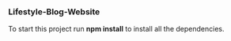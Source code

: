 ### Lifestyle-Blog-Website

<p>To start this project run <strong>npm install</strong> to install all the dependencies.</p>

